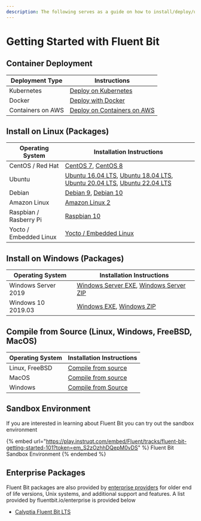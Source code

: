 ```yaml
---
description: The following serves as a guide on how to install/deploy/upgrade Fluent Bit
---
```


# Getting Started with Fluent Bit

## Container Deployment

| Deployment Type   | Instructions                                       |
| ----------------- | -------------------------------------------------- |
| Kubernetes        | [Deploy on Kubernetes](kubernetes.md#installation) |
| Docker            | [Deploy with Docker](docker.md)                    |
| Containers on AWS | [Deploy on Containers on AWS](aws-container.md)    |

## Install on Linux (Packages)

| Operating System       | Installation Instructions                                                                                                                                                                               |
| ---------------------- | ------------------------------------------------------------------------------------------------------------------------------------------------------------------------------------------------------- |
| CentOS / Red Hat       | [CentOS 7](linux/redhat-centos.md#install-on-redhat-centos), [CentOS 8](linux/redhat-centos.md#install-on-redhat-centos)                                                                                |
| Ubuntu                 | [Ubuntu 16.04 LTS](linux/ubuntu.md#ubuntu-16-04-lts-xenial-xerus), [Ubuntu 18.04 LTS](linux/ubuntu.md#ubuntu-18-04-lts-bionic-beaver), [Ubuntu 20.04 LTS](linux/ubuntu.md#ubuntu-20-04-lts-focal-fossa), [Ubuntu 22.04 LTS](linux/ubuntu.md#ubuntu-22-04-lts-jammy-jellyfish)  |
| Debian                 | [Debian 9](linux/debian.md#debian-9-stretch), [Debian 10](linux/debian.md#debian-10-buster)                                                                                                             |
| Amazon Linux           | [Amazon Linux 2](linux/amazon-linux.md#install-on-amazon-linux-2)                                                                                                                                       |
| Raspbian / Rasberry Pi | [Raspbian 10](linux/raspbian-raspberry-pi.md#raspbian-10-buster)                                                                                                                                        |
| Yocto / Embedded Linux | [Yocto / Embedded Linux](yocto-embedded-linux.md#fluent-bit-and-other-architectures)                                                                                                                    |

## Install on Windows (Packages)

| Operating System    | Installation Instructions                                                                                                    |
| ------------------- | ---------------------------------------------------------------------------------------------------------------------------- |
| Windows Server 2019 | [Windows Server EXE](windows.md#installing-from-exe-installer), [Windows Server ZIP](windows.md#installing-from-zip-archive) |
| Windows 10 2019.03  | [Windows EXE](windows.md#installing-from-exe-installer), [Windows ZIP](windows.md#installing-from-zip-archive)               |

## Compile from Source (Linux, Windows, FreeBSD, MacOS)

| Operating System | Installation Instructions                                   |
| ---------------- | ----------------------------------------------------------- |
| Linux, FreeBSD   | [Compile from source](sources/build-and-install.md)         |
| MacOS            | [Compile from source](macos.md#get-the-source-and-build-it) |
| Windows          | [Compile from Source](windows.md#compile-from-source)       |

## Sandbox Environment

If you are interested in learning about Fluent Bit you can try out the sandbox environment

{% embed url="https://play.instruqt.com/embed/Fluent/tracks/fluent-bit-getting-started-101?token=em_S2zOzhhDQepM0vDS" %}
Fluent Bit Sandbox Environment
{% endembed %}

## Enterprise Packages

Fluent Bit packages are also provided by [enterprise providers](https://fluentbit.io/enterprise) for older end of life versions, Unix systems, and additional support and features. A list provided by fluentbit.io/enterprise is provided below

* [Calyptia Fluent Bit LTS](https://www.calyptia.com/download)
